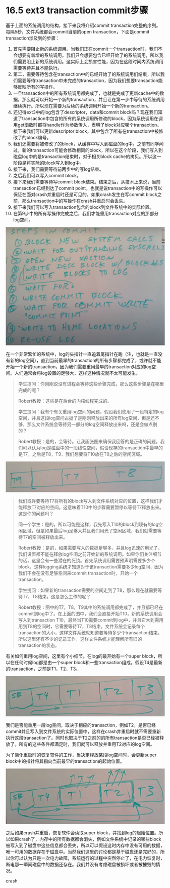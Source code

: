 # 16.5 ext3 transaction commit步骤



基于上面的系统调用的结构，接下来我将介绍commit transaction完整的序列。每隔5秒，文件系统都会commit当前的open transaction，下面是commit transaction涉及到的步骤：

1. 首先需要阻止新的系统调用。当我们正在commit一个transaction时，我们不会想要有新增的系统调用，我们只会想要包含已经开始了的系统调用，所以我们需要阻止新的系统调用。这实际上会损害性能，因为在这段时间内系统调用需要等待并且不能执行。
2. 第二，需要等待包含在transaction中的已经开始了的系统调用们结束，所以我们需要等待transaction中未完成的transaction，因为我们想要transaction能够反映所有的写操作。
3. 一旦transaction中的所有系统调用都完成了，也就是完成了更新cache中的数据，那么就可以开始一个新的transaction，并且让在第一步中等待的系统调用继续执行。所以现在需要为后续的系统调用开始一个新的transaction。
4. 还记得ext3中的log包含了descriptor，data和commit block吗？现在我们知道了transaction中包含的所有的系统调用所修改的block，因为系统调用在调用get函数时都将handle作为参数传入，表明了block对应哪个transaction。接下来我们可以更新descriptor block，其中包含了所有在transaction中被修改了的block编号。
5. 我们还需要将被修改了的block，从缓存中写入到磁盘的log中。之前有同学问过，新的transaction可能会修改相同的block，所以在这个阶段，我们写入到磁盘log中的是transaction结束时，对于相关block cache的拷贝。所以这一阶段是将实际的block写入到log中。
6. 接下来，我们需要等待前两步中的写log结束。
7. 之后我们可以写入commit block。
8. 接下来我们需要等待写commit block结束。结束之后，从技术上来说，当前transaction已经到达了commit point，也就是说transaction中的写操作可以保证在面对crash并重启时还是可见的。如果crash发生在写commit block之前，那么transaction中的写操作在crash并重启时会丢失。
9. 接下来我们可以写入transaction包含的block到文件系统中的实际位置。
10. 在第9步中的所有写操作完成之后，我们才能重用transaction对应的那部分log空间。

![](../.gitbook/assets/image%20%28687%29.png)

在一个非常繁忙的系统中，log的头指针一直追着尾指针在跑（注，也就是一直没有新的log空间），直到当前最早的transaction的所有步骤都完成了，或许就不能开始一个新的transaction，因为我们需要重用最早的transaction对应的log空间。人们通常会将log设置的足够大，这样这种情况就不太可能发生。

> 学生提问：你刚刚说没有进程会等待这些步骤完成，那么这些步骤是在哪里完成的呢？
>
> Robert教授：这些是在后台的内核线程完成的。
>
> 学生提问：我有个有关重用log空间的问题，假设我们使用了一段特定的log空间，并且这段log空间占据了是刚刚释放出来的所有log空间，但是还不够，那么文件系统会等待另一部分的log空间释放出来吗，还是会做点别的？
>
> Robert教授：是的，会等待。让我画张图来确保我回答的是正确的问题。我们可以认为log是磁盘中的一段线性空间，假设现存的transaction中最早的是T7，之后是T8，T9，我们想要将T10放在T9之后的空闲区域。

![](../.gitbook/assets/image%20%28675%29.png)

> 我们或许要等待T7将所有的block写入到文件系统对应的位置，这样我们才能释放T7对应的空间。这意味着T10中的步骤需要暂停以等待T7释放出来。这是你的问题吗？
>
> 同一个学生：是的，所以可能是这样，我先写入T10的block到现有的log空闲区域，但是如果最后log足够大并且我们用光了空闲区域，我们就需要等待T7的空间被释放出来。
>
> Robert教授：是的，如果需要写入的数据足够多，并且log迅速的用光了。我们设置都不能在释放log空间之前开始新的系统调用。如果你们关注细节的话，这里会有一些潜在的死锁。首先系统调用需要预声明需要多少个block，这样logging系统才知道对于该transaction需要多少log空间，因为我们不会在没有足够空间来commit transaction时，开始一个transaction。
>
> 学生提问：如果新的transaction需要的空间走到了T8，那么现在就需要等待T7，T8结束，这是怎么工作的呢？
>
> Robert教授：图中的T7，T8，T9其中的系统调用都完成了，并且都已经在commit到log中了。在上面的图中，我们会直接开始T10，新的系统调用会写入到transaction T10，最终当T10需要commit到log中，并且它大到需用用到T8的空间时，它需要等待T7，T8结束。文件系统会记录每个 transaction的大小，这样文件系统就知道要等待多少个transaction结束。所以这里还有不少的记录工作，这样文件系统才能理解所有旧的transaction的状态。

有关如何重用log空间，这里有个小细节。在log的最开始有一个super block，所以在任何时候log都是由一个super block和一些transaction组成。假设T4是最新的transaction，之前是T1，T2，T3。

![](../.gitbook/assets/image%20%28666%29.png)

我们是否能重用一段log空间，取决于相应的transaction，例如T2，是否已经commit并且写入到文件系统的实际位置中，这样在crash并重启时就不需要重新执行这段transaction了。同时也取决于T2之前的的所有transaction是否已经被释放了。所有的这些条件都满足时，我们就可以释放并重用T2对应的log空间。

为了简化重启时的恢复软件的工作，当决定释放某段log空间时，会更新super block中的指针将其指向当前最早的transaction的起始位置。

![](../.gitbook/assets/image%20%28679%29.png)

之后如果crash并重启，恢复软件会读取super block，并找到log的起始位置。所以如果crash了，内存中的所有数据都会消失，例如文件系统中记录的哪些block被写入到了磁盘中这些信息都会丢失，所以可以假设这时内存中没有可用的数据，唯一可用的数据存在于磁盘中。当然我们这里的讨论都是基于磁盘还是完好的，所以你可以认为只是一次电力故障，系统运行的过程中突然停止了，在电力恢复时，断电那一瞬间磁盘中的数据还存在。我们并没有考虑磁盘被损坏或者被摧毁的情况。

crash

